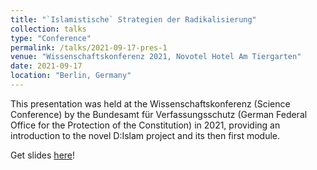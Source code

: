 ```yaml
---
title: "`Islamistische` Strategien der Radikalisierung"
collection: talks
type: "Conference"
permalink: /talks/2021-09-17-pres-1
venue: "Wissenschaftskonferenz 2021, Novotel Hotel Am Tiergarten"
date: 2021-09-17
location: "Berlin, Germany"
---
```


This presentation was held at the Wissenschaftskonferenz (Science Conference) by the Bundesamt für Verfassungsschutz (German Federal Office for the Protection of the Constitution) in 2021, providing an introduction to the novel D:Islam project and its then first module. 

Get slides [here](/files/zaf_pres.pdf)!
